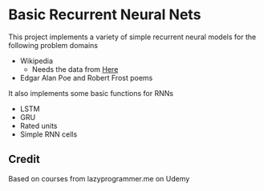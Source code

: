 # Basic Recurrent Neural Nets

This project implements a variety of simple recurrent neural models for the following problem domains
* Wikipedia
	* Needs the data from [Here](https://dumps.wikimedia.org)
* Edgar Alan Poe and Robert Frost poems

It also implements some basic functions for RNNs
* LSTM
* GRU
* Rated units
* Simple RNN cells

## Credit
Based on courses from lazyprogrammer.me on Udemy
